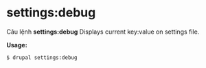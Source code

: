 # settings:debug
Câu lệnh **settings:debug** Displays current key:value on settings file.

**Usage:**
```
$ drupal settings:debug 
```
